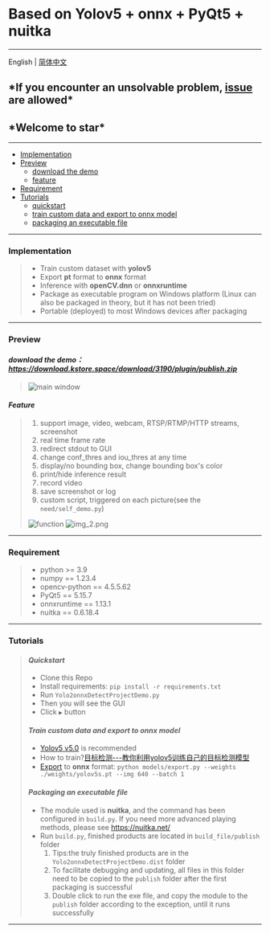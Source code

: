 # Based on Yolov5 + onnx + PyQt5 + nuitka

---
English | [简体中文](../README.md)

## \***If you encounter an unsolvable problem, [issue](https://github.com/xun-xh/yolov5-onnx-pyqt-exe/issues) are allowed**\*

## \***Welcome to star**\*

---

* [Implementation](#implementation)
* [Preview](#preview)
  * [download the demo](#download-the-demohttpsdownloadkstorespacedownload3190pluginpublishzip)
  * [feature](#feature)
* [Requirement](#requirement)
* [Tutorials](#tutorials)
  * [quickstart](#quickstart)
  * [train custom data and export to onnx model](#train-custom-data-and-export-to-onnx-model)
  * [packaging an executable file](#packaging-an-executable-file)

---

### Implementation

> * Train custom dataset with **yolov5**
> * Export **pt** format to **onnx** format
> * Inference with **openCV.dnn** or **onnxruntime**
> * Package as executable program on Windows platform (Linux can also be packaged in theory, but it has not been tried)
> * Portable (deployed) to most Windows devices after packaging

---

### Preview

#### ***download the demo：<https://download.kstore.space/download/3190/plugin/publish.zip>***

> ![main window](https://img-blog.csdnimg.cn/a52cbae15c7c4fc19ce5476b6374605f.png)

#### ***Feature***
>
> 1. support image, video, webcam, RTSP/RTMP/HTTP streams, screenshot
> 2. real time frame rate
> 3. redirect stdout to GUI
> 4. change conf_thres and iou_thres at any time
> 5. display/no bounding box, change bounding box's color
> 6. print/hide inference result
> 7. record video
> 8. save screenshot or log
> 9. custom script, triggered on each picture(see the `need/self_demo.py`)
>
> ![function](https://img-blog.csdnimg.cn/93bfdb8ebb844f78b1fb36745d4188a4.png#pic_center)
> ![img_2.png](https://img-blog.csdnimg.cn/d2651fe582694c40b818a798aeb154b6.png#pic_center)

---

### Requirement

> * python >= 3.9
> * numpy == 1.23.4
> * opencv-python == 4.5.5.62
> * PyQt5 == 5.15.7
> * onnxruntime == 1.13.1
> * nuitka == 0.6.18.4

---

### Tutorials

> #### ***Quickstart***
>
> * Clone this Repo
> * Install requirements: `pip install -r requirements.txt`
> * Run `Yolo2onnxDetectProjectDemo.py`
> * Then you will see the GUI
> * Click `▶` button
>
>#### ***Train custom data and export to onnx model***
>
> * [Yolov5 v5.0](https://github.com/ultralytics/yolov5/tree/v5.0) is recommended
> * How to train?[目标检测---教你利用yolov5训练自己的目标检测模型](https://blog.csdn.net/jiaoty19/article/details/125614783)
> * [Export](https://github.com/ultralytics/yolov5/issues/251) to **onnx** format: `python models/export.py --weights ./weights/yolov5s.pt --img 640 --batch 1`
>
>#### ***Packaging an executable file***
>
> * The module used is **nuitka**, and the command has been configured in `build.py`. If you need more advanced playing methods, please see <https://nuitka.net/>
> * Run `build.py`, finished products are located in `build_file/publish` folder
>   1. Tips:the truly finished products are in the `Yolo2onnxDetectProjectDemo.dist` folder
>   2. To facilitate debugging and updating, all files in this folder need to be copied to the `publish` folder after the first packaging is successful
>   3. Double click to run the exe file, and copy the module to the `publish` folder according to the exception,  until it runs successfully

---
